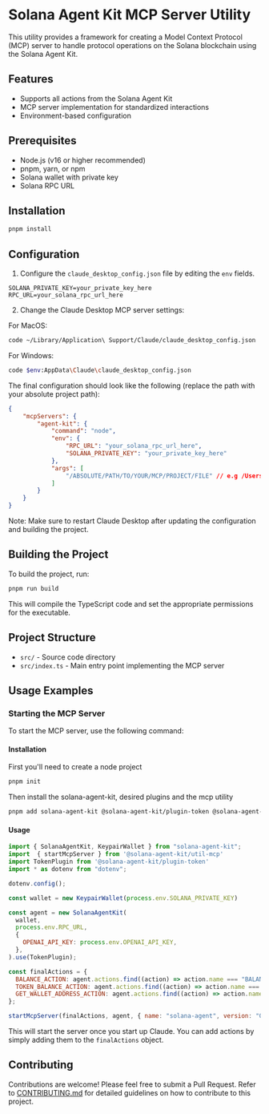 # Solana Agent Kit MCP Server Utility

This utility provides a framework for creating a Model Context Protocol (MCP) server to handle protocol operations on the Solana blockchain using the Solana Agent Kit.

## Features

- Supports all actions from the Solana Agent Kit
- MCP server implementation for standardized interactions
- Environment-based configuration

## Prerequisites

- Node.js (v16 or higher recommended)
- pnpm, yarn, or npm
- Solana wallet with private key
- Solana RPC URL

## Installation

```bash
pnpm install
```

## Configuration

1. Configure the `claude_desktop_config.json` file by editing the `env` fields.

```env
SOLANA_PRIVATE_KEY=your_private_key_here
RPC_URL=your_solana_rpc_url_here
```

2. Change the Claude Desktop MCP server settings:

For MacOS:
```bash
code ~/Library/Application\ Support/Claude/claude_desktop_config.json
```

For Windows:
```bash
code $env:AppData\Claude\claude_desktop_config.json
```

The final configuration should look like the following (replace the path with your absolute project path):

```json
{
    "mcpServers": {
        "agent-kit": {
            "command": "node",
            "env": {
                "RPC_URL": "your_solana_rpc_url_here",
                "SOLANA_PRIVATE_KEY": "your_private_key_here"
            },
            "args": [
                "/ABSOLUTE/PATH/TO/YOUR/MCP/PROJECT/FILE" // e.g /Users/username/Projects/solana-agent-kit-mcp-server/index.js
            ]
        }
    }
}
```

Note: Make sure to restart Claude Desktop after updating the configuration and building the project.

## Building the Project

To build the project, run:

```bash
pnpm run build
```

This will compile the TypeScript code and set the appropriate permissions for the executable.

## Project Structure

- `src/` - Source code directory
- `src/index.ts` - Main entry point implementing the MCP server

## Usage Examples

### Starting the MCP Server

To start the MCP server, use the following command:

#### Installation

First you'll need to create a node project

```bash
pnpm init
```

Then install the solana-agent-kit, desired plugins and the mcp utility

```bash
pnpm add solana-agent-kit @solana-agent-kit/plugin-token @solana-agent-kit/util-mcp dotenv
```

#### Usage

```js
import { SolanaAgentKit, KeypairWallet } from "solana-agent-kit";
import  { startMcpServer } from '@solana-agent-kit/util-mcp'
import TokenPlugin from '@solana-agent-kit/plugin-token'
import * as dotenv from "dotenv";

dotenv.config();

const wallet = new KeypairWallet(process.env.SOLANA_PRIVATE_KEY)

const agent = new SolanaAgentKit(
  wallet,
  process.env.RPC_URL,
  {
    OPENAI_API_KEY: process.env.OPENAI_API_KEY,
  },
).use(TokenPlugin);

const finalActions = {
  BALANCE_ACTION: agent.actions.find((action) => action.name === "BALANCE_ACTION")!,
  TOKEN_BALANCE_ACTION: agent.actions.find((action) => action.name === "TOKEN_BALANCE_ACTION")!,
  GET_WALLET_ADDRESS_ACTION: agent.actions.find((action) => action.name === "GET_WALLET_ADDRESS_ACTION")!,
};

startMcpServer(finalActions, agent, { name: "solana-agent", version: "0.0.1" });
```

This will start the server once you start up Claude. You can add actions by simply adding them to the `finalActions` object.

## Contributing

Contributions are welcome! Please feel free to submit a Pull Request. Refer to [CONTRIBUTING.md](../../CONTRIBUTING.md) for detailed guidelines on how to contribute to this project.
